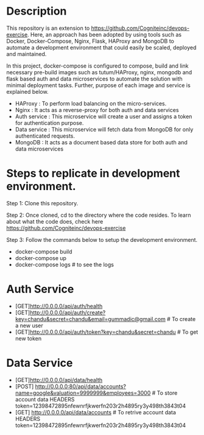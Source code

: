 # Description

This repository is an extension to https://github.com/Cogniteinc/devops-exercise. Here, an approach has been adopted by using tools such as Docker, Docker-Compose, Nginx, Flask, HAProxy and MongoDB to automate a development environment that could easily be scaled, deployed and maintained.

In this project, docker-compose is configured to compose, build and link necessary pre-build images such as tutum/HAProxy, nginx, mongodb and flask based auth and data microservices to automate the solution with minimal deployment tasks. Further, purpose of each image and service is explained below.

* HAProxy : To perform load balancing on the micro-services.
* Nginx   : It acts as a reverse-proxy for both auth and data services
* Auth service : This microservice will create a user and assigns a token for authentication purpose.
* Data service : This microservice will fetch data from MongoDB for only authenticated requests.
* MongoDB : It acts as a document based data store for both auth and data microservices



# Steps to replicate in development environment.


Step 1: Clone this repository.


Step 2: Once cloned, cd to the directory where the code resides. To learn about what the code does, check here https://github.com/Cogniteinc/devops-exercise

Step 3: Follow the commands below to setup the development environment.

* docker-compose build
* docker-compose up
* docker-compose logs # to see the logs

# Auth Service
* [GET]http://0.0.0.0/api/auth/health
* [GET]http://0.0.0.0/api/auth/create?key=chandu&secret=chandu&email=gummadic@gmail.com     # To create a new user
* [GET]http://0.0.0.0/api/auth/token?key=chandu&secret=chandu  # To get new token

# Data Service
* [GET]http://0.0.0.0/api/data/health
* [POST] http://0.0.0.0:80/api/data/accounts?name=google&valuation=9999999&employees=3000   # To store account data
  HEADERS
  token=12398472895nfewnrfjkwerfn203r2h4895ry3y498th3843t04
* [GET] http://0.0.0.0/api/data/accounts       # To retrive account data
  HEADERS
  token=12398472895nfewnrfjkwerfn203r2h4895ry3y498th3843t04









